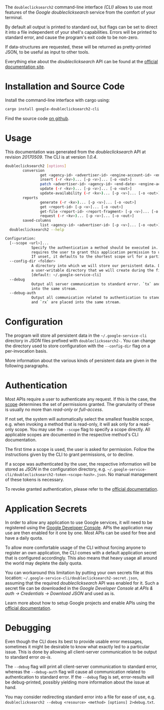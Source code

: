 <!---
DO NOT EDIT !
This file was generated automatically from 'src/mako/cli/README.md.mako'
DO NOT EDIT !
-->
The `doubleclicksearch2` command-line interface *(CLI)* allows to use most features of the *Google doubleclicksearch* service from the comfort of your terminal.

By default all output is printed to standard out, but flags can be set to direct it into a file independent of your shell's
capabilities. Errors will be printed to standard error, and cause the program's exit code to be non-zero.

If data-structures are requested, these will be returned as pretty-printed JSON, to be useful as input to other tools.

Everything else about the *doubleclicksearch* API can be found at the
[official documentation site](https://developers.google.com/doubleclick-search/).

# Installation and Source Code

Install the command-line interface with cargo using:

```bash
cargo install google-doubleclicksearch2-cli
```

Find the source code [on github](https://github.com/Byron/google-apis-rs/tree/master/gen/doubleclicksearch2-cli).

# Usage

This documentation was generated from the *doubleclicksearch* API at revision *20170509*. The CLI is at version *1.0.4*.

```bash
doubleclicksearch2 [options]
        conversion
                get <agency-id> <advertiser-id> <engine-account-id> <end-date> <row-count> <start-date> <start-row> [-p <v>]... [-o <out>]
                insert (-r <kv>)... [-p <v>]... [-o <out>]
                patch <advertiser-id> <agency-id> <end-date> <engine-account-id> <row-count> <start-date> <start-row> (-r <kv>)... [-p <v>]... [-o <out>]
                update (-r <kv>)... [-p <v>]... [-o <out>]
                update-availability (-r <kv>)... [-p <v>]... [-o <out>]
        reports
                generate (-r <kv>)... [-p <v>]... [-o <out>]
                get <report-id> [-p <v>]... [-o <out>]
                get-file <report-id> <report-fragment> [-p <v>]... [-o <out>]
                request (-r <kv>)... [-p <v>]... [-o <out>]
        saved-columns
                list <agency-id> <advertiser-id> [-p <v>]... [-o <out>]
  doubleclicksearch2 --help

Configuration:
  [--scope <url>]...
            Specify the authentication a method should be executed in. Each scope
            requires the user to grant this application permission to use it.
            If unset, it defaults to the shortest scope url for a particular method.
  --config-dir <folder>
            A directory into which we will store our persistent data. Defaults to
            a user-writable directory that we will create during the first invocation.
            [default: ~/.google-service-cli]
  --debug
            Output all server communication to standard error. `tx` and `rx` are placed
            into the same stream.
  --debug-auth
            Output all communication related to authentication to standard error. `tx`
            and `rx` are placed into the same stream.

```

# Configuration

The program will store all persistent data in the `~/.google-service-cli` directory in *JSON* files prefixed with `doubleclicksearch2-`.  You can change the directory used to store configuration with the `--config-dir` flag on a per-invocation basis.

More information about the various kinds of persistent data are given in the following paragraphs.

# Authentication

Most APIs require a user to authenticate any request. If this is the case, the [scope][scopes] determines the 
set of permissions granted. The granularity of these is usually no more than *read-only* or *full-access*.

If not set, the system will automatically select the smallest feasible scope, e.g. when invoking a
method that is read-only, it will ask only for a read-only scope. 
You may use the `--scope` flag to specify a scope directly. 
All applicable scopes are documented in the respective method's CLI documentation.

The first time a scope is used, the user is asked for permission. Follow the instructions given 
by the CLI to grant permissions, or to decline.

If a scope was authenticated by the user, the respective information will be stored as *JSON* in the configuration
directory, e.g. `~/.google-service-cli/doubleclicksearch2-token-<scope-hash>.json`. No manual management of these tokens
is necessary.

To revoke granted authentication, please refer to the [official documentation][revoke-access].

# Application Secrets

In order to allow any application to use Google services, it will need to be registered using the 
[Google Developer Console][google-dev-console]. APIs the application may use are then enabled for it
one by one. Most APIs can be used for free and have a daily quota.

To allow more comfortable usage of the CLI without forcing anyone to register an own application, the CLI
comes with a default application secret that is configured accordingly. This also means that heavy usage
all around the world may deplete the daily quota.

You can workaround this limitation by putting your own secrets file at this location: 
`~/.google-service-cli/doubleclicksearch2-secret.json`, assuming that the required *doubleclicksearch* API 
was enabled for it. Such a secret file can be downloaded in the *Google Developer Console* at 
*APIs & auth -> Credentials -> Download JSON* and used as is.

Learn more about how to setup Google projects and enable APIs using the [official documentation][google-project-new].


# Debugging

Even though the CLI does its best to provide usable error messages, sometimes it might be desirable to know
what exactly led to a particular issue. This is done by allowing all client-server communication to be 
output to standard error *as-is*.

The `--debug` flag will print all client-server communication to standard error, whereas the `--debug-auth` flag
will cause all communication related to authentication to standard error.
If the `--debug` flag is set, error-results will be debug-printed, possibly yielding more information about the 
issue at hand.

You may consider redirecting standard error into a file for ease of use, e.g. `doubleclicksearch2 --debug <resource> <method> [options] 2>debug.txt`.


[scopes]: https://developers.google.com/+/api/oauth#scopes
[revoke-access]: http://webapps.stackexchange.com/a/30849
[google-dev-console]: https://console.developers.google.com/
[google-project-new]: https://developers.google.com/console/help/new/